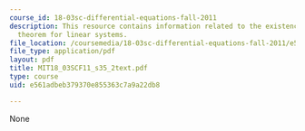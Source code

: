 ```yaml
---
course_id: 18-03sc-differential-equations-fall-2011
description: This resource contains information related to the existence and uniqueness
  theorem for linear systems.
file_location: /coursemedia/18-03sc-differential-equations-fall-2011/e561adbeb379370e855363c7a9a22db8_MIT18_03SCF11_s35_2text.pdf
file_type: application/pdf
layout: pdf
title: MIT18_03SCF11_s35_2text.pdf
type: course
uid: e561adbeb379370e855363c7a9a22db8

---
```

None